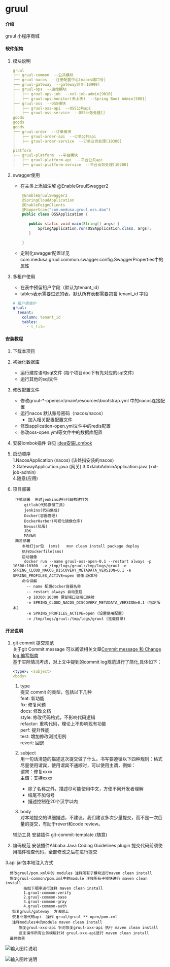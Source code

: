 # gruul

#### 介绍
gruul 小程序商城

#### 软件架构
1. 模块说明
	```yaml
	gruul
	├── gruul-common  --公共模块
	├── gruul-nacos  --注册配置中心[naocs端口号]
	├── gruul-gateway  --gateway网关[10999]
	├── gruul-ops  --运维模块
	│   ├── gruul-ops-job  --xxl-job-admin[9010]
	│   ├── gruul-ops-monitor(未上传)  --Spring Boot Admin[5001]
	├── gruul-oss  --OSS模块
	│   ├── gruul-oss-api  --OSS公共api
	│   ├── gruul-oss-service  --OSS业务处理[]
	goods
	goods
	goods
	├── gruul-order  --订单模块
	│   ├── gruul-order-api  --订单公共api
	│   ├── gruul-order-service  --订单业务处理[10300]
	|
	platform
	├── gruul-platform  --平台模块
	│   ├── gruul-platform-api  --平台公共api
	│   ├── gruul-platform-service  --平台业务处理[10200]
	```
2. swagger使用
	- 在主类上添加注解 @EnableGruulSwagger2
	 ```java
	     @EnableGruulSwagger2
	     @SpringCloudApplication
	     @EnableFeignClients
	     @MapperScan("com.medusa.gruul.oss.dao")
	     public class OSSApplication {
	     
	        public static void main(String[] args) {
	            SpringApplication.run(OSSApplication.class, args);
	        }
	     
	     }
	```
	- 定制化swagger配置详见com.medusa.gruul.common.swagger.config.SwaggerProperties中的属性

3. 多租户使用
	- 在表中预留租户字段（默认为tenant_id）
	- tables表示需要过滤的表，默认所有表都需要包含 tenant_id 字段
	```yaml
	# 租户表维护
	gruul:
	  tenant:
	    column: tenant_id
	    tables:
	      - t_file
	
	```



#### 安装教程

1. 下载本项目

2. 初始化数据库
	- 运行建库语句sql文件 (每个项目doc下有先对应的sql文件)
	- 运行其他的sql文件
3. 修改配置文件
	- 修改gruul-*-open\src\main\resources\bootstrap.yml 中的nacos连接配置
	- 运行nacos  默认账号密码（nacos/nacos） 
        - 加入相关配置配置文件
	- 修改application-open.yml文件中的redis配置
	- 修改oss-open.yml等文件中的数据库配置
4. 安装lombok插件
	详见 [idea安装Lombok](https://www.jianshu.com/p/37e24fe833d6)

5. 启动顺序  
	1.NacosApplication       (nacos) (该处指安装的nacos)  
	2.GatewayApplication.java  (网关)
	3.XxlJobAdminApplication.java (xxl-job-admin)  
	4.随意(应用)
6. 项目部署
    
        正式部署  用过jenkins进行代码构建打包
            gitlab(代码存储工具)  
            jenkins(代码集成) 
            Docker(容器管理) 
            DockerHarbor(可视化镜像仓库)
            Nexus(私服) 
            JDK
            MAVEN
        简易部署
           本地打jar包  (sms)   mvn clean install package deploy
           执行Dockerfile(sms)
           启动镜像
            docker run --name gruul-oss-open-0.1 --restart always -p 10300:10300  -v /tmp/logs/gruul:/tmp/logs/gruul -e SPRING_CLOUD_NACOS_DISCOVERY_METADATA_VERSION=0.1 -e SPRING_PROFILES_ACTIVE=open 镜像:版本号
           命令详解
             -- name 配置docker容器名称
             -- restart always 自动重启
             -p 10300:10300 保留端口及端口映射
             -e SPRING_CLOUD_NACOS_DISCOVERY_METADATA_VERSION=0.1 (指定版本)
             -e SPRING_PROFILES_ACTIVE=open (设置使用配置)
             -v /tmp/logs/gruul:/tmp/logs/gruul (挂载目录)
         
#### 开发说明

1. git commit 提交规范  
	关于git Commit message 可以阅读相关文章[Commit message 和 Change log 编写指南
](http://www.ruanyifeng.com/blog/2016/01/commit_message_change_log.html)  
	基于实际情况考虑，对上文中提到的commit log规范进行了简化,具体如下：
	```yaml
    <type>: <subject>
    <body>
	```
	1. type  
		提交 commit 的类型，包括以下几种  
	    feat: 新功能  
	    fix: 修复问题  
	    docs: 修改文档  
	    style: 修改代码格式，不影响代码逻辑  
	    refactor: 重构代码，理论上不影响现有功能  
	    perf: 提升性能  
	    test: 增加修改测试用例  
	    revert: 回退  
	 2. subject  
		 用一句话清楚的描述这次提交做了什么。书写要遵循以下四种规则：格式尽量使用谓宾，使用谓宾不通顺时，可以使用主谓，例如：  
		 谓宾：修复xxxx  
	     主谓：支持xxxx
	     
	     - 除了名称之外，描述尽可能使用中文，方便不同开发者理解
	     - 结尾不加句号
	     - 描述控制在20个汉字以内
     3. body  
        对本地提交的详细描述，不建议。我们建议多次少量提交，而不是一次巨量的提交，有助于revert和code review。
        
	辅助工具 安装插件 git-commit-template (随意)
    
2. 编码规范
	安装插件Alibaba Java Coding Guidelines plugin 提交代码前须使用插件检查代码，全部修改之后在进行提交


3.api jar包本地注入方式 
      
      修改gruul/pom.xml中的 modules 注释所有子模块进行maven clean install 
      恢复gruul-common/pom.xml中的module 注释所有子模块进行 maven clean install 
            按如下顺序进行注释 maven clean install 
            1.gruul-common-verify
            2.gruul-common-base
            3.gruul-common-gray
            4.gruul-common-auth
       恢复gruul/gateway  方法同上
       恢复业务代码api  操作 gruul/gruul-**-open/pom.xml
       注释modules中的module maven clean install 
          恢复gruul-xxx-api 针对恢复gruul-xxx-api 执行 maven clean install 
          反复操作所有业务模板针对 gruul-xxx-api进行 maven clean install 
      最终效果
      
            

      
![输入图片说明](https://images.gitee.com/uploads/images/2021/0910/145912_fd38abf1_5199717.png "屏幕截图.png")      
        

 ![输入图片说明](https://images.gitee.com/uploads/images/2021/0910/150414_965fff96_5199717.png "屏幕截图.png")

